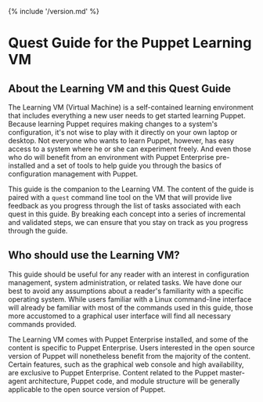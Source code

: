 {% include '/version.md' %}

# Quest Guide for the Puppet Learning VM

## About the Learning VM and this Quest Guide

The Learning VM (Virtual Machine) is a self-contained learning environment
that includes everything a new user needs to get started learning Puppet.
Because learning Puppet requires making changes to a system's configuration,
it's not wise to play with it directly on your own laptop or desktop. Not
everyone who wants to learn Puppet, however, has easy access to a system
where he or she can experiment freely. And even those who do will benefit
from an environment with Puppet Enterprise pre-installed and a set of tools
to help guide you through the basics of configuration management with Puppet.

This guide is the companion to the Learning VM. The content of the guide is
paired with a `quest` command line tool on the VM that will provide live
feedback as you progress through the list of tasks associated with each
quest in this guide. By breaking each concept into a series of incremental
and validated steps, we can ensure that you stay on track as you progress
through the guide.

## Who should use the Learning VM?

This guide should be useful for any reader with an interest in configuration
management, system administration, or related tasks. We have done our best to
avoid any assumptions about a reader's familiarity with a specific operating
system. While users familiar with a Linux command-line interface will already be
familiar with most of the commands used in this guide, those more accustomed
to a graphical user interface will find all necessary commands provided.

The Learning VM comes with Puppet Enterprise installed, and some of the
content is specific to Puppet Enterprise. Users interested in the open source
version of Puppet will nonetheless benefit from the majority of the content.
Certain features, such as the graphical web console and high availability,
are exclusive to Puppet Enterprise. Content related to the Puppet
master-agent architecture, Puppet code, and module structure will be generally
applicable to the open source version of Puppet.
